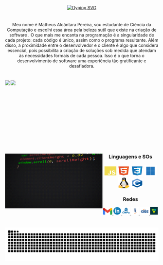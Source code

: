 <div align="center"> 
  <a href="https://git.io/typing-svg"> 
    <img src="https://readme-typing-svg.demolab.com?font=Fira+Code&weight =500&size=22&pause=1000&color=7CFC00¢er=true&vCenter=true&random=false&width=524&lines=Faaaaala+dev,+Matheus+Aqui!!!" alt="Dyping SVG"> </a> 
</div> 

#

<div>
    <p align="center"> Meu nome é Matheus Alcântara Pereira, sou estudante de Ciência da Computação e escolhi essa área pela beleza sutil que existe na criação de software . O que mais me encanta na programação é a singularidade de cada projeto: cada código é único, assim como o programa resultante. Além disso, a proximidade entre o desenvolvedor e o cliente é algo que considera essencial, pois possibilita a criação de soluções sob medida que atendam às necessidades formais de cada pessoa. Isso é o que torna o desenvolvimento de software uma experiência tão gratificante e desafiadora. </p>
</div>

# 

<div style= "display: flex; gap: 2px;">
  <img height="182em" src="https://github-readme-stats.vercel.app/api?username=matheus-alcan&show_icons=true&theme=chartreuse-dark&include_all_commits=true&count_private=true"/>
  <img align="right" height="182em" src="https://github-readme-stats.vercel.app/api/top-langs/?username=matheus-alcan&layout=compact&langs_count=16&theme=chartreuse-dark"/>
</div>

#

<br>
<div align="center"> 
    <div style="display: inline_block; margin-top: -20px;">
<img align="left" alt="" height="180" alt="coding-time" src="novogif.gif">
    <h3 align="center">Linguagens e SOs</h3>
    <img align="center" height="30" width="40" alt="js-icon" src="https://raw.githubusercontent.com/devicons/devicon/master/icons/javascript/javascript-plain.svg">
    <img align="center" height="30" width="40" alt="html-icon" src="https://raw.githubusercontent.com/devicons/devicon/master/icons/html5/html5-original.svg">
    <img align="center" height="30" width="40" alt="css-icon" src="https://raw.githubusercontent.com/devicons/devicon/master/icons/css3/css3-original.svg">
    <img align="center" height="40" width="40" alt="windows-icon" src="Windows 11.png">
    <img align="center" height="40" width="40" alt="linux-icon" src="Linux.png">
    <img align="center" height="30" width="40" alt="c-icon" src="https://raw.githubusercontent.com/devicons/devicon/master/icons/c/c-original.svg">


  <h3 align="center">Redes</h3>
  <a href="mailto:matheusalcantara.pereira01@gmail.com">
    <img width="30" src="gmail.png">
  </a>
  <a href="https://www.linkedin.com/in/matheus-alcantara-b93812234/">
    <img width="25" src="linkedin.webp">
  </a>
  <a href="http://lattes.cnpq.br/7122671646429427">
    <img width="25" src="CNPq.png">
  </a>
  <a href="https://www.infojobs.com.br/candidate/cv/detail2.aspx">
    <img width="25" src="infojobs.png">
  </a>
  <a href="https://web.ciee.org.br/estudante/controle-acesso">
    <img height="25" width="30" src="CIEE.jpg">
  </a>
  <a href="https://sicoob.empregare.com/pt-br/candidato/curriculo">
    <img width="25" src="Sicoob.jpeg">
  </a>
  </div>
</div>


#

<picture align="center">
  <source media="(prefers-color-scheme: dark)" srcset="https://raw.githubusercontent.com/matheus-alcan/matheus-alcan/output/github-contribution-grid-snake-dark.svg">
  <source media="(prefers-color-scheme: light)" srcset="https://raw.githubusercontent.com/matheus-alcan/matheus-alcan/output/github-contribution-grid-snake-dark.svg">
  <img align="center" alt="github contribution grid snake animation" src="https://raw.githubusercontent.com/matheus-alcan/matheus-alcan/output/github-contribution-grid-snake.svg">
</picture>
